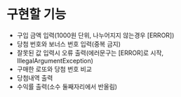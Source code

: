 # 구현할 기능
- 구입 금액 입력(1000원 단위, 나누어지지 않는경우 [ERROR])
- 당첨 번호와 보너스 번호 입력(중복 금지)
- 잘못된 값 입력시 오류 출력(에러문구는 [ERROR]로 시작, IllegalArgumentException)
- 구매한 로또와 당첨 번호 비교
- 당첨내역 출력
- 수익률 출력(소수 둘째자리에서 반올림)
